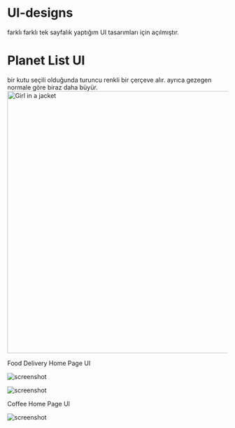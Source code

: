 # UI-designs
farklı farklı tek sayfalık yaptığım UI tasarımları için açılmıştır.

<h1>Planet List UI</h1> 
bir kutu seçili olduğunda turuncu renkli bir çerçeve alır. ayrıca gezegen normale göre biraz daha büyür.
<img src="https://user-images.githubusercontent.com/56825677/146681070-123002fa-bff6-443a-bb33-58c38ee29a77.png" alt="Girl in a jacket"  height="600">


Food Delivery Home Page UI

![screenshot](https://user-images.githubusercontent.com/56825677/145026481-0e35090d-e9dc-4980-b44a-43ad3caf5391.png)

![screenshot](https://user-images.githubusercontent.com/56825677/145026532-69146169-4eed-4cb2-80a3-ccdb73bdcf10.png)

Coffee Home Page UI

![screenshot](https://user-images.githubusercontent.com/56825677/145026555-d60066a0-3f29-4c97-974b-93e2f647b5cc.png)
